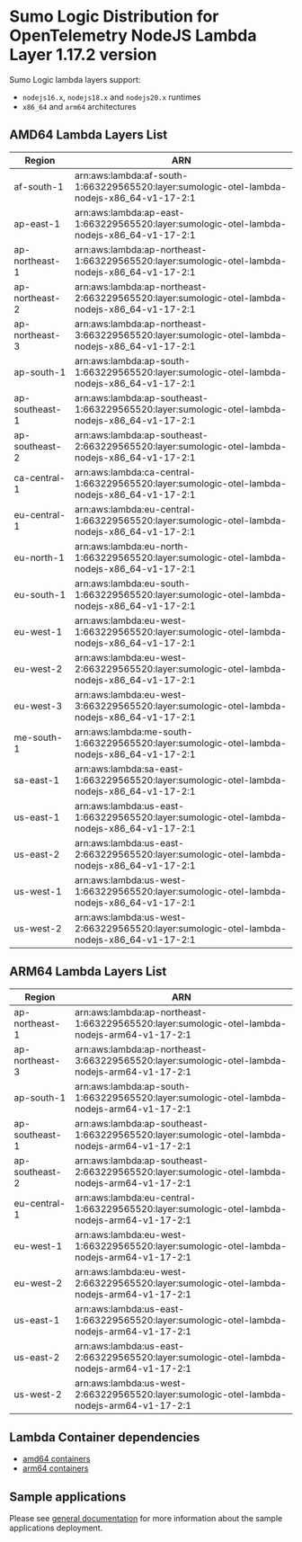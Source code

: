 # Sumo Logic Distribution for OpenTelemetry NodeJS Lambda Layer 1.17.2 version

Sumo Logic lambda layers support:

- `nodejs16.x`, `nodejs18.x` and `nodejs20.x` runtimes
- `x86_64` and `arm64` architectures

## AMD64 Lambda Layers List

| Region         | ARN                                                                                            |
|----------------|------------------------------------------------------------------------------------------------|
| af-south-1     | arn:aws:lambda:af-south-1:663229565520:layer:sumologic-otel-lambda-nodejs-x86_64-v1-17-2:1     |
| ap-east-1      | arn:aws:lambda:ap-east-1:663229565520:layer:sumologic-otel-lambda-nodejs-x86_64-v1-17-2:1      |
| ap-northeast-1 | arn:aws:lambda:ap-northeast-1:663229565520:layer:sumologic-otel-lambda-nodejs-x86_64-v1-17-2:1 |
| ap-northeast-2 | arn:aws:lambda:ap-northeast-2:663229565520:layer:sumologic-otel-lambda-nodejs-x86_64-v1-17-2:1 |
| ap-northeast-3 | arn:aws:lambda:ap-northeast-3:663229565520:layer:sumologic-otel-lambda-nodejs-x86_64-v1-17-2:1 |
| ap-south-1     | arn:aws:lambda:ap-south-1:663229565520:layer:sumologic-otel-lambda-nodejs-x86_64-v1-17-2:1     |
| ap-southeast-1 | arn:aws:lambda:ap-southeast-1:663229565520:layer:sumologic-otel-lambda-nodejs-x86_64-v1-17-2:1 |
| ap-southeast-2 | arn:aws:lambda:ap-southeast-2:663229565520:layer:sumologic-otel-lambda-nodejs-x86_64-v1-17-2:1 |
| ca-central-1   | arn:aws:lambda:ca-central-1:663229565520:layer:sumologic-otel-lambda-nodejs-x86_64-v1-17-2:1   |
| eu-central-1   | arn:aws:lambda:eu-central-1:663229565520:layer:sumologic-otel-lambda-nodejs-x86_64-v1-17-2:1   |
| eu-north-1     | arn:aws:lambda:eu-north-1:663229565520:layer:sumologic-otel-lambda-nodejs-x86_64-v1-17-2:1     |
| eu-south-1     | arn:aws:lambda:eu-south-1:663229565520:layer:sumologic-otel-lambda-nodejs-x86_64-v1-17-2:1     |
| eu-west-1      | arn:aws:lambda:eu-west-1:663229565520:layer:sumologic-otel-lambda-nodejs-x86_64-v1-17-2:1      |
| eu-west-2      | arn:aws:lambda:eu-west-2:663229565520:layer:sumologic-otel-lambda-nodejs-x86_64-v1-17-2:1      |
| eu-west-3      | arn:aws:lambda:eu-west-3:663229565520:layer:sumologic-otel-lambda-nodejs-x86_64-v1-17-2:1      |
| me-south-1     | arn:aws:lambda:me-south-1:663229565520:layer:sumologic-otel-lambda-nodejs-x86_64-v1-17-2:1     |
| sa-east-1      | arn:aws:lambda:sa-east-1:663229565520:layer:sumologic-otel-lambda-nodejs-x86_64-v1-17-2:1      |
| us-east-1      | arn:aws:lambda:us-east-1:663229565520:layer:sumologic-otel-lambda-nodejs-x86_64-v1-17-2:1      |
| us-east-2      | arn:aws:lambda:us-east-2:663229565520:layer:sumologic-otel-lambda-nodejs-x86_64-v1-17-2:1      |
| us-west-1      | arn:aws:lambda:us-west-1:663229565520:layer:sumologic-otel-lambda-nodejs-x86_64-v1-17-2:1      |
| us-west-2      | arn:aws:lambda:us-west-2:663229565520:layer:sumologic-otel-lambda-nodejs-x86_64-v1-17-2:1      |

## ARM64 Lambda Layers List

| Region         | ARN                                                                                           |
|----------------|-----------------------------------------------------------------------------------------------|
| ap-northeast-1 | arn:aws:lambda:ap-northeast-1:663229565520:layer:sumologic-otel-lambda-nodejs-arm64-v1-17-2:1 |
| ap-northeast-3 | arn:aws:lambda:ap-northeast-3:663229565520:layer:sumologic-otel-lambda-nodejs-arm64-v1-17-2:1 |
| ap-south-1     | arn:aws:lambda:ap-south-1:663229565520:layer:sumologic-otel-lambda-nodejs-arm64-v1-17-2:1     |
| ap-southeast-1 | arn:aws:lambda:ap-southeast-1:663229565520:layer:sumologic-otel-lambda-nodejs-arm64-v1-17-2:1 |
| ap-southeast-2 | arn:aws:lambda:ap-southeast-2:663229565520:layer:sumologic-otel-lambda-nodejs-arm64-v1-17-2:1 |
| eu-central-1   | arn:aws:lambda:eu-central-1:663229565520:layer:sumologic-otel-lambda-nodejs-arm64-v1-17-2:1   |
| eu-west-1      | arn:aws:lambda:eu-west-1:663229565520:layer:sumologic-otel-lambda-nodejs-arm64-v1-17-2:1      |
| eu-west-2      | arn:aws:lambda:eu-west-2:663229565520:layer:sumologic-otel-lambda-nodejs-arm64-v1-17-2:1      |
| us-east-1      | arn:aws:lambda:us-east-1:663229565520:layer:sumologic-otel-lambda-nodejs-arm64-v1-17-2:1      |
| us-east-2      | arn:aws:lambda:us-east-2:663229565520:layer:sumologic-otel-lambda-nodejs-arm64-v1-17-2:1      |
| us-west-2      | arn:aws:lambda:us-west-2:663229565520:layer:sumologic-otel-lambda-nodejs-arm64-v1-17-2:1      |

## Lambda Container dependencies

- [amd64 containers](https://github.com/SumoLogic/sumologic-otel-lambda/releases/download/nodejs-v1.17.2/opentelemetry-nodejs-amd64.zip)
- [arm64 containers](https://github.com/SumoLogic/sumologic-otel-lambda/releases/download/nodejs-v1.17.2/opentelemetry-nodejs-arm64.zip)

## Sample applications

Please see [general documentation](../docs/sample_applications.md) for more information about the sample applications deployment.
